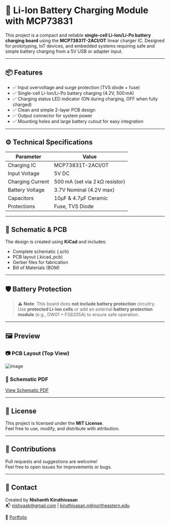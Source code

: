 # 🔋 Li-Ion Battery Charging Module with MCP73831

This project is a compact and reliable **single-cell Li-Ion/Li-Po battery charging board** using the **MCP73831T-2ACI/OT** linear charger IC. Designed for prototyping, IoT devices, and embedded systems requiring safe and simple battery charging from a 5V USB or adapter input.

---

## 📦 Features

- ✅ Input overvoltage and surge protection (TVS diode + fuse)
- ✅ Single-cell Li-Ion/Li-Po battery charging (4.2V, 500 mA)
- ✅ Charging status LED indicator (ON during charging, OFF when fully charged)
- ✅ Clean and simple 2-layer PCB design
- ✅ Output connector for system power
- ✅ Mounting holes and large battery cutout for easy integration

---

## ⚙️ Technical Specifications

| Parameter           | Value                   |
|--------------------|-------------------------|
| Charging IC        | MCP73831T-2ACI/OT       |
| Input Voltage      | 5V DC                   |
| Charging Current   | 500 mA (set via 2 kΩ resistor) |
| Battery Voltage    | 3.7V Nominal (4.2V max) |
| Capacitors         | 10µF & 4.7µF Ceramic    |
| Protections        | Fuse, TVS Diode         |

---

## 🧩 Schematic & PCB

The design is created using **KiCad** and includes:
- Complete schematic (.sch)
- PCB layout (.kicad_pcb)
- Gerber files for fabrication
- Bill of Materials (BOM)

---

## 🛡️ Battery Protection

> ⚠️ **Note**: This board does **not include battery protection** circuitry.  
Use **protected Li-Ion cells** or add an external **battery protection module** (e.g., DW01 + FS8205A) to ensure safe operation.

---

## 🖼️ Preview

### 📷 PCB Layout (Top View)
![image](https://github.com/user-attachments/assets/c467aa31-558a-443d-b8ec-402800788fcb)

### 📄 Schematic PDF
[View Schematic PDF](NK_BMS_Schematic.pdf)

---

## 📁 License

This project is licensed under the **MIT License**.  
Feel free to use, modify, and distribute with attribution.

---

## 🤝 Contributions

Pull requests and suggestions are welcome!  
Feel free to open issues for improvements or bugs.

---

## 📧 Contact

Created by **Nishanth Kiruthivasan**  
📬 nishvask@gmail.com | kiruthivasan.n@northeastern.edu

🔗 [Portfolio]([url](https://nishanthkiruthivasan.carrd.co/))
